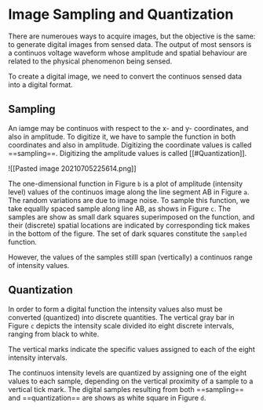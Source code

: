 


# Image Sampling and Quantization
There are numeroues ways to acquire images, but the objective is the same: to generate digital images from sensed data. The output of most sensors is a continuos voltage waveform whose amplitude and spatial behaviour are related to the physical phenomenon being sensed. 

To create a digital image, we need to convert the continuos sensed data into a digital format. 

## Sampling 
An iamge may be continuos with respect to the x- and y- coordinates, and also in amplitude. To digitize it, we have to sample the function in both coordinates and also in amplitude. Digitizing the coordinate values is called ==sampling==. Digitizing the amplitude values is called [[#Quantization]].

![[Pasted image 20210705225614.png]]

The one-dimensional function in Figure `b` is a plot of amplitude (intensity level) values of the continuos image along the line segment AB in Figure `a`. The random variations are due to image noise. To sample this function, we take equallly spaced sample along line AB, as shows in Figure `c`. The samples are show as small dark squares superimposed on the function, and their (discrete) spatial locations are indicated by corresponding tick makes in the bottom of the figure. The set of dark squares constitute the `sampled` function. 

However, the values of the samples stilll span (vertically) a continuos range of intensity values.

## Quantization
In order to form a digital function the intensity values also must be converted (quantized) into discrete quantities. The vertical gray bar in Figure `c`  depicts the intensity scale divided ito eight discrete intervals, ranging from black to white. 

The vertical marks indicate the specific values assigned to each of the eight intensity intervals. 

The continuos intensity levels are quantized by assigning one of the eight values to each sample, depending on the vertical proximity of a sample to a vertical tick mark. The digital samples resulting from both ==sampling== and ==quantization== are shows as white square in Figure `d`.

